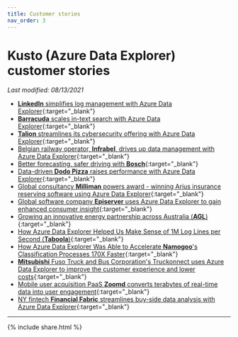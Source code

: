 ```yaml
---
title: Customer stories
nav_order: 3
---
```

# Kusto (Azure Data Explorer) customer stories

*Last modified: 08/13/2021*

- [**LinkedIn** simplifies log management with Azure Data Explorer](https://customers.microsoft.com/en-us/story/1402548740909443355-linkedin-professional-services-azure-en-united-states){:target="_blank"}
- [**Barracuda** scales in-text search with Azure Data Explorer](https://customers.microsoft.com/en-us/story/1402580222490495133-barracuda-professional-services-azure-en-united-states){:target="_blank"}
- [**Talion** streamlines its cybersecurity offering with Azure Data Explorer](https://customers.microsoft.com/en-us/story/1393992049112389827-talion){:target="_blank"}
- [Belgian railway operator, **Infrabel**, drives up data management with Azure Data Explorer](https://customers.microsoft.com/en-us/story/1387287947725357441-infrabel-travel-transportation-azure-en-belgium){:target="_blank"}
- [Better forecasting, safer driving with **Bosch**](https://customers.microsoft.com/en-us/story/816933-bosch-automotive-azure-germany){:target="_blank"}
- [Data-driven **Dodo Pizza** raises performance with Azure Data Explorer](https://customers.microsoft.com/en-us/story/851838-dodo-pizza-consumer-goods-azure-en-russia){:target="_blank"}
- [Global consultancy **Milliman** powers award - winning Arius insurance reserving software using Azure Data Explorer](https://customers.microsoft.com/en-us/story/842088-milliman-insurance-azure-en-united-states){:target="_blank"}
- [Global software company **Episerver** uses Azure Data Explorer to gain enhanced consumer insight](https://customers.microsoft.com/en-us/story/817285-episerver-professional-services-azure-sweden){:target="_blank"}
- [Growing an innovative energy partnership across Australia (**AGL**)](https://customers.microsoft.com/en-us/story/847171-agl-energy-azure-en-australia){:target="_blank"}
- [How Azure Data Explorer Helped Us Make Sense of 1M Log Lines per Second (**Taboola**)](https://engineering.taboola.com/azure-data-explorer-helped-us-make-sense-1m-log-lines-per-second/){:target="_blank"}
- [How Azure Data Explorer Was Able to Accelerate **Namogoo**'s Classification Processes 170X Faster](https://www.namogoo.com/blog/our-technology/how-azure-data-explorer-accelerates-namogoos-classification-processes-170x-faster/){:target="_blank"}
- [**Mitsubishi** Fuso Truck and Bus Corporation's Truckonnect uses Azure Data Explorer to improve the customer experience and lower costs](https://customers.microsoft.com/en-us/story/850967-mitsubishi-fuso-automotive-azure){:target="_blank"}
- [Mobile user acquisition PaaS **Zoomd** converts terabytes of real-time data into user engagement](https://customers.microsoft.com/en-us/story/816542-zoomd-technologies-azure-professional-services-israel-en){:target="_blank"}
- [NY fintech **Financial Fabric** streamlines buy-side data analysis with Azure Data Explorer](https://customers.microsoft.com/en-us/story/825356-financial-fabric-banking-and-capital-markets-azure-powerbi-en-united-states){:target="_blank"}

---

{% include  share.html %}